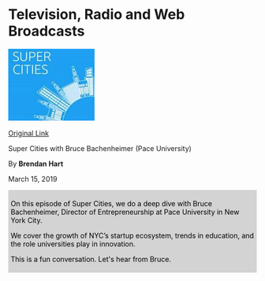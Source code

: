 # Television, Radio and Web Broadcasts

[![Super Cities](images/supercities.jpg)](https://anchor.fm/supercities/episodes/Super-Cities-with-Bruce-Bachenheimer-Pace-University-e3ffh5)

[Original Link](https://anchor.fm/supercities/episodes/Super-Cities-with-Bruce-Bachenheimer-Pace-University-e3ffh5)

Super Cities with Bruce Bachenheimer (Pace University)

By **Brendan Hart**

March 15, 2019

<div style="background-color:#D3D3D3;color:black;padding:5px">
  <p>On this episode of Super Cities, we do a deep dive with Bruce Bachenheimer, Director of Entrepreneurship at Pace University in New York City.</p>
  <p>We cover the growth of NYC’s startup ecosystem, trends in education, and the role universities play in innovation.</p>
  <p>This is a fun conversation. Let's hear from Bruce.</p>
</div>

